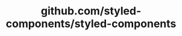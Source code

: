 ---
layout: post
title: github.com/styled-components/styled-components
categories: link
tags: [انگلیسی, برنامه‌نویسی]
---